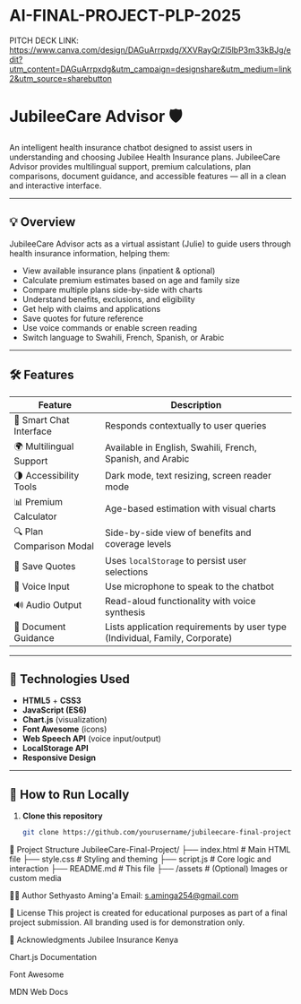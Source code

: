 # AI-FINAL-PROJECT-PLP-2025
PITCH DECK LINK:
https://www.canva.com/design/DAGuArrpxdg/XXVRayQrZl5lbP3m33kBJg/edit?utm_content=DAGuArrpxdg&utm_campaign=designshare&utm_medium=link2&utm_source=sharebutton

# JubileeCare Advisor 🛡️

An intelligent health insurance chatbot designed to assist users in understanding and choosing Jubilee Health Insurance plans. JubileeCare Advisor provides multilingual support, premium calculations, plan comparisons, document guidance, and accessible features — all in a clean and interactive interface.

---

## 💡 Overview

JubileeCare Advisor acts as a virtual assistant (Julie) to guide users through health insurance information, helping them:

- View available insurance plans (inpatient & optional)
- Calculate premium estimates based on age and family size
- Compare multiple plans side-by-side with charts
- Understand benefits, exclusions, and eligibility
- Get help with claims and applications
- Save quotes for future reference
- Use voice commands or enable screen reading
- Switch language to Swahili, French, Spanish, or Arabic

---

## 🛠️ Features

| Feature                     | Description                                                                 |
|----------------------------|-----------------------------------------------------------------------------|
| 💬 Smart Chat Interface     | Responds contextually to user queries                                       |
| 🌍 Multilingual Support     | Available in English, Swahili, French, Spanish, and Arabic                  |
| 🌗 Accessibility Tools      | Dark mode, text resizing, screen reader mode                                |
| 📊 Premium Calculator       | Age-based estimation with visual charts                                     |
| 🔍 Plan Comparison Modal    | Side-by-side view of benefits and coverage levels                           |
| 💾 Save Quotes              | Uses `localStorage` to persist user selections                              |
| 🎤 Voice Input              | Use microphone to speak to the chatbot                                      |
| 🔊 Audio Output             | Read-aloud functionality with voice synthesis                               |
| 📄 Document Guidance        | Lists application requirements by user type (Individual, Family, Corporate) |

---

## 🧪 Technologies Used

- **HTML5** + **CSS3**
- **JavaScript (ES6)**
- **Chart.js** (visualization)
- **Font Awesome** (icons)
- **Web Speech API** (voice input/output)
- **LocalStorage API**
- **Responsive Design**

---

## 🚀 How to Run Locally

1. **Clone this repository**
   ```bash
   git clone https://github.com/yourusername/jubileecare-final-project.git
   
📄 Project Structure
JubileeCare-Final-Project/
├── index.html           # Main HTML file
├── style.css            # Styling and theming
├── script.js            # Core logic and interaction
├── README.md            # This file
├── /assets              # (Optional) Images or custom media

👩‍💼 Author
Sethyasto Aming'a
Email: s.aminga254@gmail.com

📑 License
This project is created for educational purposes as part of a final project submission. All branding used is for demonstration only.

🙏 Acknowledgments
Jubilee Insurance Kenya

Chart.js Documentation

Font Awesome

MDN Web Docs
